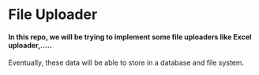 # File Uploader

#### In this repo, we will be trying to implement some file uploaders like Excel uploader,.....
Eventually, these data will be able to store in a database and file system.
